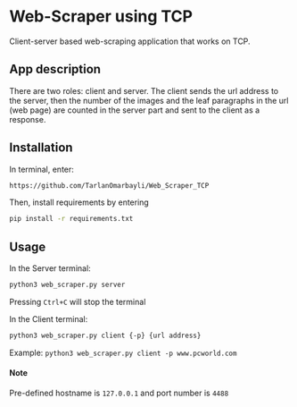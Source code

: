 # Web-Scraper using TCP
Client-server based web-scraping application that works on TCP.

## App description
There are two roles: client and server. The client sends the url address to the server, then the number of the images and the leaf paragraphs in the url (web page) are counted in the server part and sent to the client as a response.

## Installation
In terminal, enter:
```bash
https://github.com/TarlanOmarbayli/Web_Scraper_TCP
```
Then, install requirements by entering
```bash
pip install -r requirements.txt
```
## Usage
In the Server terminal:
```bash
python3 web_scraper.py server
```
Pressing ```Ctrl+C``` will stop the terminal

In the Client terminal:
```bash
python3 web_scraper.py client {-p} {url address}
```
Example: ```python3 web_scraper.py client -p www.pcworld.com```

#### Note

Pre-defined hostname is ```127.0.0.1``` and port number is ```4488```
